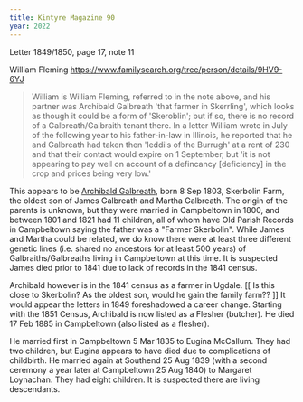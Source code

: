 ```yaml
---
title: Kintyre Magazine 90
year: 2022
---
```



Letter 1849/1850, page 17, note 11

William Fleming https://www.familysearch.org/tree/person/details/9HV9-6YJ

> William is William Fleming, referred to in the note above, and
> his partner was Archibald Galbreath 'that farmer in Skerrling', which looks
> as though it could be a form of 'Skeroblin'; but if so, there is no record of a 
> Galbreath/Galbraith tenant there. In a letter William wrote in July of the following
> year to his father-in-law in Illinois, he reported that he and Galbreath
> had taken then 'leddils of the Burrugh' at a rent of 230 and that their contact
> would expire on 1 September, but 'it is not appearing to pay well on account of
> a defincancy [deficiency] in the crop and prices being very low.'
>

This appears to be [Archibald Galbreath](/people/galbreath-archibald-1803.md), born 8 Sep 1803, Skerbolin Farm, the oldest son of James Galbreath and Martha Galbreath. The origin of the parents is unknown, but they were married in Campbeltown in 1800, and between 1801 and 1821 had 11 children, all of whom have Old Parish Records in Campbeltown saying the father was a "Farmer Skerbolin". While James and Martha could be related, we do know there were at least three different genetic lines (i.e. shared no ancestors for at least 500 years) of Galbraiths/Galbreaths living in Campbeltown at this time. It is suspected James died prior to 1841 due to lack of records in the 1841 census.

Archibald however is in the 1841 census as a farmer in Ugdale. [[ Is this close to Skerbolin? As the oldest son, would he gain the family farm?? ]] It would appear the letters in 1849 foreshadowed a career change. Starting with the 1851 Census, Archibald is now listed as a Flesher (butcher). He died 17 Feb 1885 in Campbeltown (also listed as a flesher).

He married first in Campbeltown 5 Mar 1835 to Eugina McCallum. They had two children, but Eugina appears to have died due to complications of childbirth. He married again at Southend 25 Aug 1839 (with a second ceremony a year later at Campbeltown 25 Aug 1840) to Margaret Loynachan. They had eight children. It is suspected there are living descendants.








